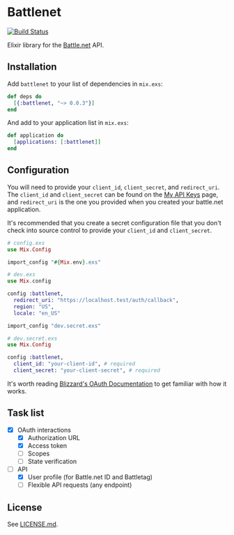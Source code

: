 # Battlenet

[![Build Status](https://travis-ci.org/danielgrieve/battlenet.svg)](https://travis-ci.org/danielgrieve/battlenet)

Elixir library for the [Battle.net][1] API.

## Installation

Add `battlenet` to your list of dependencies in `mix.exs`:

```elixir
def deps do
  [{:battlenet, "~> 0.0.3"}]
end
```

And add to your application list in `mix.exs`:

```elixir
def application do
  [applications: [:battlenet]]
end
```

## Configuration

You will need to provide your `client_id`, `client_secret`, and `redirect_uri`.
The `client_id` and `client_secret` can be found on the [My API Keys][2] page,
and `redirect_uri` is the one you provided when you created your battle.net
application.

It's recommended that you create a secret configuration file that you don't
check into source control to provide your `client_id` and `client_secret`.

```elixir
# config.exs
use Mix.Config

import_config "#{Mix.env}.exs"
```

```elixir
# dev.exs
use Mix.config

config :battlenet,
  redirect_uri: "https://localhost.test/auth/callback",
  region: "US",
  locale: "en_US"

import_config "dev.secret.exs"
```

```elixir
# dev.secret.exs
use Mix.Config

config :battlenet,
  client_id: "your-client-id", # required
  client_secret: "your-client-secret", # required
```

It's worth reading [Blizzard's OAuth Documentation][3] to get familiar with how
it works.

## Task list

- [x] OAuth interactions
  - [x] Authorization URL
  - [x] Access token
  - [ ] Scopes
  - [ ] State verification
- [ ] API
  - [x] User profile (for Battle.net ID and Battletag)
  - [ ] Flexible API requests (any endpoint)

## License

See [LICENSE.md](LICENSE.md).

[1]: https://dev.battle.net
[2]: https://dev.battle.net/apps/mykeys
[3]: https://dev.battle.net/docs/read/oauth
